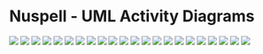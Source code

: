 # Nuspell - UML Activity Diagrams
[![](affix-check-activity-diagram.svg)](affix-check-activity-diagram.svg)
[![](checkword-activity-diagram.svg)](checkword-activity-diagram.svg)
[![](cleanword2-activity-diagram.svg)](cleanword2-activity-diagram.svg)
[![](prefix-check-activity-diagram.svg)](prefix-check-activity-diagram.svg)
[![](prefix-check-twosfx-activity-diagram.svg)](prefix-check-twosfx-activity-diagram.svg)
[![](prepare-testing-word-lists-activity-diagram.svg)](prepare-testing-word-lists-activity-diagram.svg)
[![](regression-testing-activity-diagram.svg)](regression-testing-activity-diagram.svg)
[![](search-dictionaries-activity-diagram.svg)](search-dictionaries-activity-diagram.svg)
[![](segmentation-code_point-activity-diagram.svg)](segmentation-code_point-activity-diagram.svg)
[![](segmentation-code_points-activity-diagram.svg)](segmentation-code_points-activity-diagram.svg)
[![](segmentation-preprocess_boundaries-activity-diagram.svg)](segmentation-preprocess_boundaries-activity-diagram.svg)
[![](segmentation-word_break-activity-diagram.svg)](segmentation-word_break-activity-diagram.svg)
[![](segmentation-word_breakables-activity-diagram.svg)](segmentation-word_breakables-activity-diagram.svg)
[![](spell-activity-diagram.svg)](spell-activity-diagram.svg)
[![](spell-recurse-breakpoints-activity-diagram.svg)](spell-recurse-breakpoints-activity-diagram.svg)
[![](spell-upper-or-capitalized-activity-diagram.svg)](spell-upper-or-capitalized-activity-diagram.svg)
[![](spell_break-activity-diagram.svg)](spell_break-activity-diagram.svg)
[![](spell_priv-activity-diagram.svg)](spell_priv-activity-diagram.svg)
[![](suffix-check-activity-diagram.svg)](suffix-check-activity-diagram.svg)
[![](suffix-check-twosfx-activity-diagram.svg)](suffix-check-twosfx-activity-diagram.svg)
[![](test-activity-diagram.svg)](test-activity-diagram.svg)
[![](top-level-activity-diagram.svg)](top-level-activity-diagram.svg)
